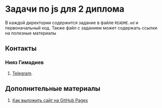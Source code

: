 # Задачи по js для 2 диплома

В каждой директории содержится задание в файле `README.md` и первоначальный код. Также файл с заданием может содержать ссылки на полезные материалы

## Контакты

### Нияз Гимадиев

1) [Telegram](https://t.me/niyazgim).

## Дополнительные материалы

1) [Как выложить сайт на GitHub Pages](https://docs.google.com/document/d/1Tdy5jaf3WOoGz-lSWi2btfkV8goJ7SDtlwsG9Nmzzio/edit?usp=sharing)